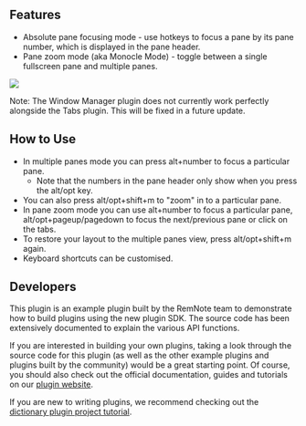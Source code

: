## Features

- Absolute pane focusing mode - use hotkeys to focus a pane by its pane number, which is displayed in the pane header.
- Pane zoom mode (aka Monocle Mode) - toggle between a single fullscreen pane and multiple panes.

![](https://raw.githubusercontent.com/remnoteio/remnote-official-plugins/main/images/window-manager.gif)

Note: The Window Manager plugin does not currently work perfectly alongside the Tabs plugin. This will be fixed in a future update.

## How to Use

- In multiple panes mode you can press alt+number to focus a particular pane.
  - Note that the numbers in the pane header only show when you press the alt/opt key.
- You can also press alt/opt+shift+m to "zoom" in to a particular pane.
- In pane zoom mode you can use alt+number to focus a particular pane, alt/opt+pageup/pagedown to focus the next/previous pane or click on the tabs.
- To restore your layout to the multiple panes view, press alt/opt+shift+m again.
- Keyboard shortcuts can be customised.

## Developers

This plugin is an example plugin built by the RemNote team to demonstrate how to build plugins using the new plugin SDK. The source code has been extensively documented to explain the various API functions.

If you are interested in building your own plugins, taking a look through the source code for this plugin (as well as the other example plugins and plugins built by the community) would be a great starting point. Of course, you should also check out the official documentation, guides and tutorials on our [plugin website](https://plugins.remnote.com/).

If you are new to writing plugins, we recommend checking out the [dictionary plugin project tutorial](https://plugins.remnote.com/in-depth-tutorial/overview).

